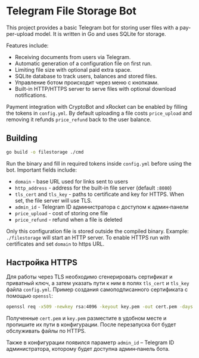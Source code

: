 # Telegram File Storage Bot

This project provides a basic Telegram bot for storing user files with a pay-per-upload model. It is written in Go and uses SQLite for storage.

Features include:

- Receiving documents from users via Telegram.
- Automatic generation of a configuration file on first run.
- Limiting file size with optional paid extra space.
- SQLite database to track users, balances and stored files.
- Управление ботом происходит через меню с кнопками.
- Built-in HTTP/HTTPS server to serve files with optional download notifications.

Payment integration with CryptoBot and xRocket can be enabled by filling the tokens in `config.yml`. By default uploading a file costs `price_upload` and removing it refunds `price_refund` back to the user balance.

## Building

```bash
go build -o filestorage ./cmd
```

Run the binary and fill in required tokens inside `config.yml` before using the bot.
Important fields include:

- `domain` - base URL used for links sent to users
- `http_address` - address for the built-in file server (default `:8080`)
 - `tls_cert` and `tls_key` - paths to certificate and key for HTTPS. When set, the file server will use TLS.
- `admin_id` - Telegram ID администратора с доступом к админ‑панели
- `price_upload` - cost of storing one file
- `price_refund` - refund when a file is deleted

Only this configuration file is stored outside the compiled binary.
Example: `./filestorage` will start an HTTP server. To enable HTTPS run with certificates and set `domain` to https URL.

## Настройка HTTPS

Для работы через TLS необходимо сгенерировать сертификат и приватный ключ,
а затем указать пути к ним в полях `tls_cert` и `tls_key` файла `config.yml`.
Пример создания самоподписанного сертификата с помощью `openssl`:

```bash
openssl req -x509 -newkey rsa:4096 -keyout key.pem -out cert.pem -days 365 -nodes
```

Полученные `cert.pem` и `key.pem` разместите в удобном месте и пропишите их пути
в конфигурации. После перезапуска бот будет обслуживать файлы по HTTPS.

Также в конфигурации появился параметр `admin_id` – Telegram ID администратора,
которому будет доступна админ‑панель бота.
